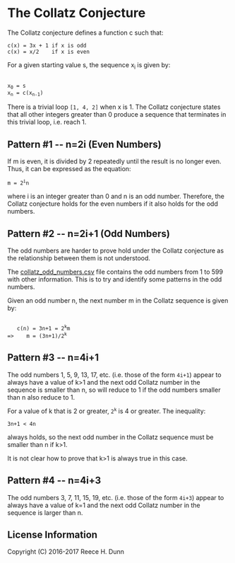 # The Collatz Conjecture

The Collatz conjecture defines a function c such that:

	c(x) = 3x + 1 if x is odd
	c(x) = x/2    if x is even

For a given starting value s, the sequence x<sub>i</sub> is given
by:

<pre><code>
x<sub>0</sub> = s
x<sub>n</sub> = c(x<sub>n-1</sub>)
</code></pre>

There is a trivial loop `[1, 4, 2]` when x is 1. The Collatz conjecture
states that all other integers greater than 0 produce a sequence that
terminates in this trivial loop, i.e. reach 1.

## Pattern #1 -- n=2i (Even Numbers)

If m is even, it is divided by 2 repeatedly until the result is no
longer even. Thus, it can be expressed as the equation:

<pre><code>m = 2<sup>i</sup>n</code></pre>

where i is an integer greater than 0 and n is an odd number. Therefore,
the Collatz conjecture holds for the even numbers if it also holds for
the odd numbers.

## Pattern #2 -- n=2i+1 (Odd Numbers)

The odd numbers are harder to prove hold under the Collatz conjecture
as the relationship between them is not understood.

The [collatz\_odd\_numbers.csv](collatz_odd_numbers.csv) file contains
the odd numbers from 1 to 599 with other information. This is to try
and identify some patterns in the odd numbers.

Given an odd number n, the next number m in the Collatz sequence is
given by:

<pre><code>
   c(n) = 3n+1 = 2<sup>k</sup>m
=>    m = (3n+1)/2<sup>k</sup>
</code></pre>

## Pattern #3 -- n=4i+1

The odd numbers 1, 5, 9, 13, 17, etc. (i.e. those of the form `4i+1`)
appear to always have a value of k>1 and the next odd Collatz number
in the sequence is smaller than n, so will reduce to 1 if the odd
numbers smaller than n also reduce to 1.

For a value of k that is 2 or greater, <code>2<sup>k</sup></code> is
4 or greater. The inequality:

	3n+1 < 4n

always holds, so the next odd number in the Collatz sequence must be
smaller than n if k>1.

It is not clear how to prove that k>1 is always true in this case.

## Pattern #4 -- n=4i+3

The odd numbers 3, 7, 11, 15, 19, etc. (i.e. those of the form `4i+3`)
appear to always have a value of k=1 and the next odd Collatz number
in the sequence is larger than n.

## License Information

Copyright (C) 2016-2017 Reece H. Dunn
